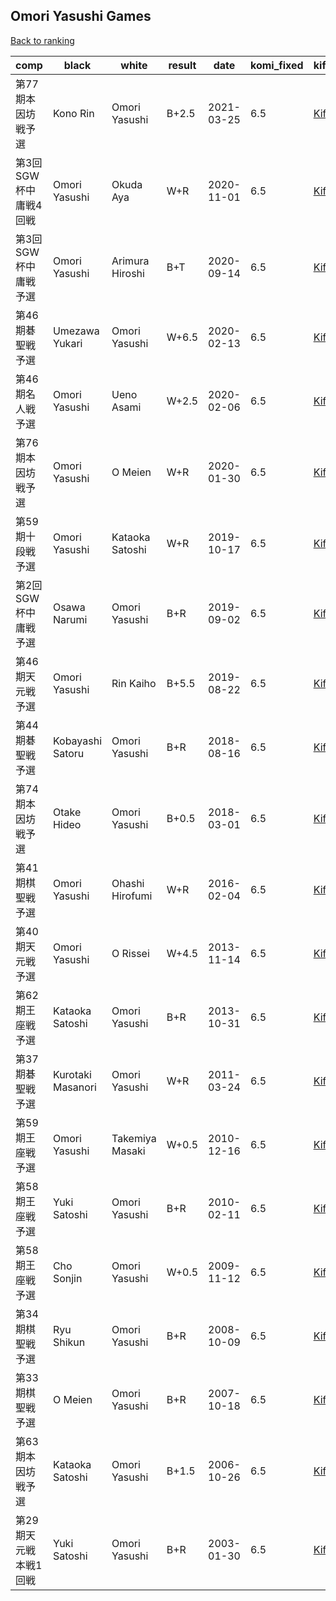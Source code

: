 ## Omori Yasushi Games

[Back to ranking](../../index.md)




| **comp** | **black** | **white** | **result** | **date** | **komi_fixed** | **kifu** | 
| --- | --- | --- | --- | --- | --- | --- |
| 第77期本因坊戦予選 | Kono Rin | Omori Yasushi | B+2.5 | 2021-03-25 | 6.5 | [Kifu](https://kifudepot.net/kifucontents.php?id=inr6vyjPxHDuwyWTGLgjWg%3D%3D) | 
| 第3回SGW杯中庸戦4回戦 | Omori Yasushi | Okuda Aya | W+R | 2020-11-01 | 6.5 | [Kifu](https://kifudepot.net/kifucontents.php?id=S5YQKW0w8HsC6frAzi%2FTDg%3D%3D) | 
| 第3回SGW杯中庸戦予選 | Omori Yasushi | Arimura Hiroshi | B+T | 2020-09-14 | 6.5 | [Kifu](https://kifudepot.net/kifucontents.php?id=eygG8EyYy6hk%2BdT9fIF6Xg%3D%3D) | 
| 第46期碁聖戦予選 | Umezawa Yukari | Omori Yasushi | W+6.5 | 2020-02-13 | 6.5 | [Kifu](https://kifudepot.net/kifucontents.php?id=ZWpGtkHxaNNx%2BkY0KNkA%2Fg%3D%3D) | 
| 第46期名人戦予選 | Omori Yasushi | Ueno Asami | W+2.5 | 2020-02-06 | 6.5 | [Kifu](https://kifudepot.net/kifucontents.php?id=fx%2B7rP4symKjP2KcF%2BBDdQ%3D%3D) | 
| 第76期本因坊戦予選 | Omori Yasushi | O Meien | W+R | 2020-01-30 | 6.5 | [Kifu](https://kifudepot.net/kifucontents.php?id=KHb1axv7JJvhgJFN2AYn3w%3D%3D) | 
| 第59期十段戦予選 | Omori Yasushi | Kataoka Satoshi | W+R | 2019-10-17 | 6.5 | [Kifu](https://kifudepot.net/kifucontents.php?id=tPtnzODEvZ3dQ%2F5D%2BIy3aw%3D%3D) | 
| 第2回SGW杯中庸戦予選 | Osawa Narumi | Omori Yasushi | B+R | 2019-09-02 | 6.5 | [Kifu](https://kifudepot.net/kifucontents.php?id=LIUWoWZHNMF%2BX48GeZBQkA%3D%3D) | 
| 第46期天元戦予選 | Omori Yasushi | Rin Kaiho | B+5.5 | 2019-08-22 | 6.5 | [Kifu](https://kifudepot.net/kifucontents.php?id=ZYh9n3ftSbGAZIvHMBOFEQ%3D%3D) | 
| 第44期碁聖戦予選 | Kobayashi Satoru | Omori Yasushi | B+R | 2018-08-16 | 6.5 | [Kifu](https://kifudepot.net/kifucontents.php?id=u0wOOxgDX%2F4MlFteNnpIdQ%3D%3D) | 
| 第74期本因坊戦予選 | Otake Hideo | Omori Yasushi | B+0.5 | 2018-03-01 | 6.5 | [Kifu](https://kifudepot.net/kifucontents.php?id=B%2BnBcxlKlpSV7azGZtla6w%3D%3D) | 
| 第41期棋聖戦予選 | Omori Yasushi | Ohashi Hirofumi | W+R | 2016-02-04 | 6.5 | [Kifu](https://kifudepot.net/kifucontents.php?id=EfNnXj4Wfaw0dlr6tllFpw%3D%3D) | 
| 第40期天元戦予選 | Omori Yasushi | O Rissei | W+4.5 | 2013-11-14 | 6.5 | [Kifu](https://kifudepot.net/kifucontents.php?id=8MKQW6JU7TVv1KUBBwesfw%3D%3D) | 
| 第62期王座戦予選 | Kataoka Satoshi | Omori Yasushi | B+R | 2013-10-31 | 6.5 | [Kifu](https://kifudepot.net/kifucontents.php?id=b7GqBiThCgAxvssOgTvq2w%3D%3D) | 
| 第37期碁聖戦予選 | Kurotaki Masanori | Omori Yasushi | W+R | 2011-03-24 | 6.5 | [Kifu](https://kifudepot.net/kifucontents.php?id=Yy7P2xuOYuSB420l3B4Xcw%3D%3D) | 
| 第59期王座戦予選 | Omori Yasushi | Takemiya Masaki | W+0.5 | 2010-12-16 | 6.5 | [Kifu](https://kifudepot.net/kifucontents.php?id=qaMGT9FAL5COmEUYfUBe%2BA%3D%3D) | 
| 第58期王座戦予選 | Yuki Satoshi | Omori Yasushi | B+R | 2010-02-11 | 6.5 | [Kifu](https://kifudepot.net/kifucontents.php?id=cMUnHyDJzoIVd%2B0Czcl%2F%2Fw%3D%3D) | 
| 第58期王座戦予選 | Cho Sonjin | Omori Yasushi | W+0.5 | 2009-11-12 | 6.5 | [Kifu](https://kifudepot.net/kifucontents.php?id=AvOfui3VIkXQua8yVNdApg%3D%3D) | 
| 第34期棋聖戦予選 | Ryu Shikun | Omori Yasushi | B+R | 2008-10-09 | 6.5 | [Kifu](https://kifudepot.net/kifucontents.php?id=1dMxqXek2ndCcNlPGNAn7Q%3D%3D) | 
| 第33期棋聖戦予選 | O Meien | Omori Yasushi | B+R | 2007-10-18 | 6.5 | [Kifu](https://kifudepot.net/kifucontents.php?id=8HbztfZXBNJQ0AXxY3raSw%3D%3D) | 
| 第63期本因坊戦予選 | Kataoka Satoshi | Omori Yasushi | B+1.5 | 2006-10-26 | 6.5 | [Kifu](https://kifudepot.net/kifucontents.php?id=VrdTlJcMoXyj56qKDSwXGg%3D%3D) | 
| 第29期天元戦本戦1回戦 | Yuki Satoshi | Omori Yasushi | B+R | 2003-01-30 | 6.5 | [Kifu](https://kifudepot.net/kifucontents.php?id=3LB%2FTj0Wn%2By3%2BecZ452zDA%3D%3D) |





